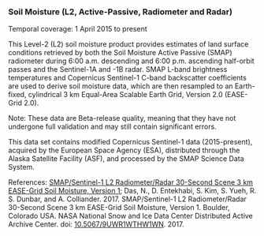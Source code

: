 ### Soil Moisture (L2, Active-Passive, Radiometer and Radar)
Temporal coverage: 1 April 2015 to present

This Level-2 (L2) soil moisture product provides estimates of land surface conditions retrieved by both the Soil Moisture Active Passive (SMAP) radiometer during 6:00 a.m. descending and 6:00 p.m. ascending half-orbit passes and the Sentinel-1A and -1B radar. SMAP L-band brightness temperatures and Copernicus Sentinel-1 C-band backscatter coefficients are used to derive soil moisture data, which are then resampled to an Earth-fixed, cylindrical 3 km Equal-Area Scalable Earth Grid, Version 2.0 (EASE-Grid 2.0).

Note: These data are Beta-release quality, meaning that they have not undergone full validation and may still contain significant errors.

This data set contains modified Copernicus Sentinel-1 data (2015-present), acquired by the European Space Agency (ESA), distributed through the Alaska Satellite Facility (ASF), and processed by the SMAP Science Data System.

References: [SMAP/Sentinel-1 L2 Radiometer/Radar 30-Second Scene 3 km EASE-Grid Soil Moisture, Version 1](http://nsidc.org/data/SPL2SMAP_S/versions/1); Das, N., D. Entekhabi, S. Kim, S. Yueh, R. S. Dunbar, and A. Colliander. 2017. SMAP/Sentinel-1 L2 Radiometer/Radar 30-Second Scene 3 km EASE-Grid Soil Moisture, Version 1. Boulder, Colorado USA. NASA National Snow and Ice Data Center Distributed Active Archive Center. doi: [10.5067/9UWR1WTHW1WN](http://dx.doi.org/10.5067/9UWR1WTHW1WN). 2017.
